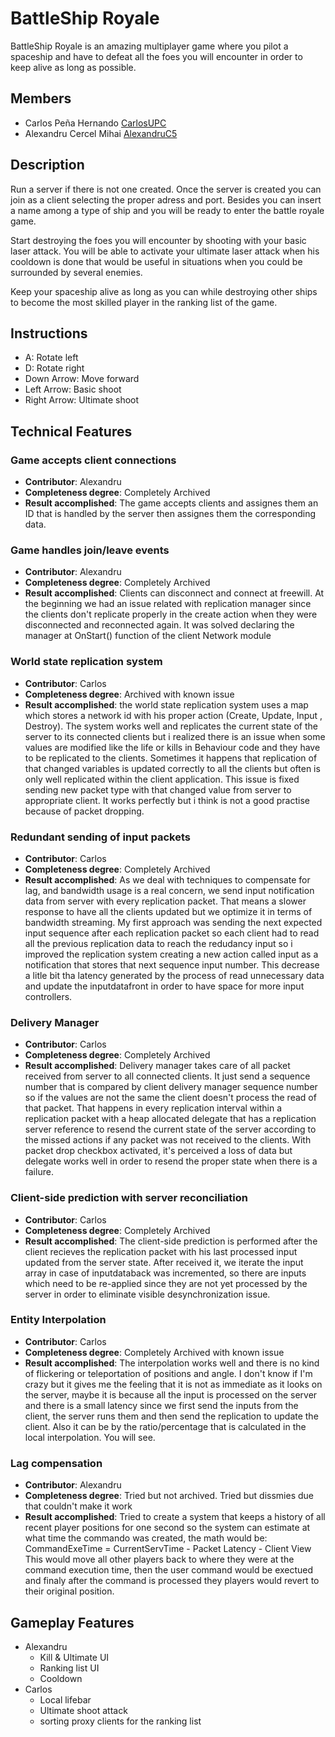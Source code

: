 # BattleShip Royale
BattleShip Royale is an amazing multiplayer game where you pilot a spaceship and have to defeat all the foes you will encounter in order to keep alive as long as possible.

## Members

* Carlos Peña Hernando [CarlosUPC](https://github.com/CarlosUPC)
* Alexandru Cercel Mihai [AlexandruC5](https://github.com/AlexandruC5)


## Description

Run a server if there is not one created. Once the server is created you can join as a client selecting the proper adress and port.
Besides you can insert a name among a type of ship and you will be ready to enter the battle royale game.

Start destroying the foes you will encounter by shooting with your basic laser attack. You will be able to activate your ultimate laser attack when
his cooldown is done that would be useful in situations when you could be surrounded by several enemies.

Keep your spaceship alive as long as you can while destroying other ships to become the most skilled player in the ranking list of the game. 



## Instructions

   * A: Rotate left
   * D: Rotate right
   * Down Arrow: Move forward
   * Left Arrow: Basic shoot
   * Right Arrow: Ultimate shoot


## Technical Features

### Game accepts client connections 

* **Contributor**: Alexandru
* **Completeness degree**: Completely Archived
* **Result accomplished**: The game accepts clients and assignes them an ID that is handled by the server then assignes them the corresponding data.

### Game handles join/leave events
* **Contributor**: Alexandru
* **Completeness degree**: Completely Archived
* **Result accomplished**: Clients can disconnect and connect at freewill. At the beginning we had an issue related with replication manager since the clients don't 
replicate properly in the create action when they were disconnected and reconnected again. It was solved declaring the manager at OnStart() function of the client Network module


 ### World state replication system 
  * **Contributor**: Carlos 
  * **Completeness degree**: Archived with known issue
  * **Result accomplished**: the world state replication system uses a map which stores a network id with his proper action (Create, Update, Input , Destroy). The system works 
        well and replicates the current state of the server to its connected clients but i realized there is an issue when some values are modified like the life or kills in
        Behaviour code and they have to be replicated to the clients. Sometimes it happens that replication of that changed variables is updated correctly to all the clients but         often is only well replicated within the client application. This issue is fixed sending new packet type with that changed value from server to appropriate client. It           works perfectly but i think is not a good practise because of packet dropping. 
         
 ### Redundant sending of input packets 
 * **Contributor**: Carlos
 * **Completeness degree**: Completely Archived
 * **Result accomplished**:  As we deal with techniques to compensate for lag, and bandwidth usage is a real concern, we send input notification data from server with every                                    replication packet. That means a slower response to have all the clients updated but we optimize it in terms of bandwidth streaming. My first approach was sending the next expected input sequence after each replication packet so each client had to read all the previous replication data to reach the redudancy input so 
i improved the replication system creating a new action called input as a notification that stores that next sequence input number. This decrease a litle bit tha latency generated by the process of read unnecessary data and update the inputdatafront in order to have space for more input controllers.
 
 ### Delivery Manager
 * **Contributor**: Carlos
 * **Completeness degree**: Completely Archived
 * **Result accomplished**: Delivery manager takes care of all packet received from server to all connected clients. It just send a sequence number that is compared by client delivery manager sequence number so if the values are not the same the client doesn't process the read of that packet. That happens in every replication interval within a replication packet with a heap allocated delegate that has a replication server reference to resend the current state of the server according to the missed actions if any packet was not received to the clients. With packet drop checkbox activated, it's perceived a loss of data but delegate works well in order to resend the proper state when there is a failure.
 
 
 ### Client-side prediction with server reconciliation
 * **Contributor**: Carlos
 * **Completeness degree**: Completely Archived
 * **Result accomplished**: The client-side prediction is performed after the client recieves the replication packet with his last processed input updated from the server state. After
 received it, we iterate the input array in case of inputdataback was incremented, so there are inputs which need to be re-applied since they are not yet processed by the server in order to eliminate visible desynchronization issue.
 
 ### Entity Interpolation 
 * **Contributor**: Carlos
 * **Completeness degree**: Completely Archived with known issue
 * **Result accomplished**: The interpolation works well and there is no kind of flickering or teleportation of positions and angle. I don't know if I'm crazy but it gives me the feeling that it is not as immediate as it looks on the server, maybe it is because all the input is processed on the server and there is a small latency since we first send the inputs from the client, the server runs them and then send the replication to update the client. Also it can be by the ratio/percentage that is calculated in the local interpolation. You will see.
 
### Lag compensation
* **Contributor**: Alexandru
* **Completeness degree**: Tried but not archived. Tried but dissmies due that couldn't make it work
* **Result accomplished**: Tried to create a system that keeps a history of all recent player positions for one second so the system can estimate at what time the commando was created,
			   the math would be: CommandExeTime = CurrentServTime - Packet Latency - Client View 
			   This would move all other players back to where they were at the command execution time, then the user command would be exectued and finaly after the command is
			   processed they players would revert to their original position.       


## Gameplay Features

* Alexandru
	* Kill & Ultimate UI
	* Ranking list UI
	* Cooldown
* Carlos
	* Local lifebar
	* Ultimate shoot attack
	* sorting proxy clients for the ranking list

    




